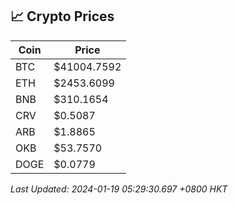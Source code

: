 ## 📈 Crypto Prices

| Coin | Price |
| ---- | ----- |
| BTC | $41004.7592 |
| ETH | $2453.6099 |
| BNB | $310.1654 |
| CRV | $0.5087 |
| ARB | $1.8865 |
| OKB | $53.7570 |
| DOGE | $0.0779 |

_Last Updated: 2024-01-19 05:29:30.697 +0800 HKT_
